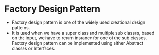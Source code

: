# Factory Design Pattern

* Factory design pattern is one of the widely used creational design patterns.
* It is used when we have a super class and multiple sub classes, based on the input, we have to return instance for one of the sub classes.
Factory design pattern can be implemented using either Abstract classes or Interfaces.
